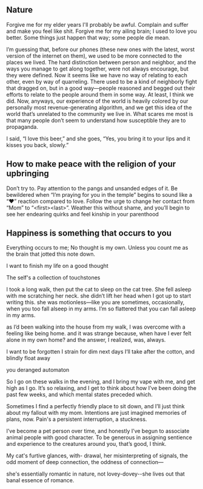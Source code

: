 ## Nature
Forgive me for my elder years
I'll probably be awful.
Complain and suffer and make you feel like shit.
Forgive me for my ailing brain; I used to love you better.
Some things just happen that way; some people die mean.

I’m guessing that, before our phones (these new ones with the latest, worst version of the internet on them), we used to be more connected to the places we lived. The hard distinction between person and neighbor, and the ways you manage to get along together, were not always encourage, but they were defined. Now it seems like we have no way of relating to each other, even by way of quarreling. There used to be a kind of neighborly fight that dragged on, but in a good way—people reasoned and begged out their efforts to relate to the people around them in some way. At least, I think we did. Now, anyways, our experience of the world is heavily colored by our personally most revenue-generating algorithm, and we get this idea of the world that’s unrelated to the community we live in. What scares me most is that many people don’t seem to understand how susceptible they are to propaganda. 

I said, “I love this beer,” and 
she goes, “Yes, you bring it to your 
lips and it kisses you back, slowly.”

## How to make peace with the religion of your upbringing
Don’t try to. Pay attention to the pangs and unsanded edges of it. Be bewildered when “I’m praying for you in the temple” begins to sound like a  “❤️” reaction compared to love. Follow the urge to change her contact from “Mom” to “\<first>\<last>”. 
Weather this without shame, and you’ll begin to see her endearing quirks and feel kinship in your parenthood

## Happiness is something that occurs to you
Everything occurs to me;
No thought is my own.
Unless you count me as the brain
that jotted this note down.


I want to finish my life on a good thought

The self's a collection of touchstones

I took a long walk, then put the cat to sleep on the cat tree.
She fell asleep with me scratching her neck. she didn’t lift her head when I 
got up to start writing
this. she was motionless—like you are sometimes, occasionally, when 
you too fall alseep in my arms. I’m so flattered that you 
can fall asleep in my arms.

as I’d been walking into the house from my walk, I was overcome with a feeling like being
home. and it was strange because, when have I ever felt alone in my own home? and the answer, I 
realized, was, always.


I want to be forgotten
I strain for dim next days
I‘ll take after the cotton, and
blindly float away


you deranged automaton


So I go on these walks in the evening,
and I bring my vape with me,
and get high as I go. It’s so relaxing, and I
get to think about how I’ve been doing the past few weeks, 
and which mental states preceded which.

Sometimes I find
a perfectly friendly place to sit down, and I’ll just 
think about my fallout with my mom.
Intentions are just imagined memories of plans, now. 
Pain's a persistent interruption, a stuckness.

I’ve become a pet person over time, and honestly
I’ve begun to associate animal people with good character.
To be generous in assigning sentience and experience
to the creatures around you, that’s good, I think.

My cat's furtive glances, with-
drawal, her misinterpreting of signals, the odd 
moment of deep connection, the oddness of connection—

she's essentially romantic in nature, not 
lovey-dovey--she
lives out that banal essence of romance.